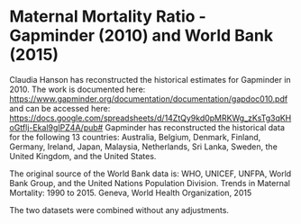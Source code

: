 # Maternal Mortality Ratio - Gapminder (2010) and World Bank (2015)

Claudia Hanson has reconstructed the historical estimates for Gapminder in 2010. The work is documented here: https://www.gapminder.org/documentation/documentation/gapdoc010.pdf and can be accessed here: https://docs.google.com/spreadsheets/d/14ZtQy9kd0pMRKWg_zKsTg3qKHoGtflj-Ekal9gIPZ4A/pub#
Gapminder has reconstructed the historical data for the following 13 countries: Australia, Belgium, Denmark, Finland, Germany, Ireland, Japan, Malaysia, Netherlands, Sri Lanka, Sweden, the United Kingdom, and the United States. 

The original source of the World Bank data is: WHO, UNICEF, UNFPA, World Bank Group, and the United Nations Population Division. Trends in Maternal Mortality: 1990 to 2015. Geneva, World Health Organization, 2015 

The two datasets were combined without any adjustments.